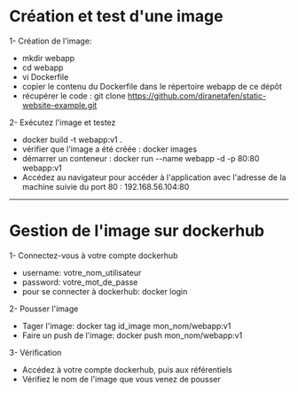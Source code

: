 # Création et test d'une image

1- Création de l'image:

   - mkdir webapp
   - cd webapp
   - vi Dockerfile
   - copier le contenu du Dockerfile dans le répertoire webapp de ce dépôt
   - récupérer le code : git clone https://github.com/diranetafen/static-website-example.git

2- Exécutez l'image et testez

   - docker build -t webapp:v1 .
   - vérifier que l'image a été créée : docker images
   - démarrer un conteneur : docker run --name webapp -d -p 80:80 webapp:v1
   - Accédez au navigateur pour accéder à l'application avec l'adresse de la machine suivie du port 80 : 192.168.56.104:80


-----------------------

# Gestion de l'image sur dockerhub

1- Connectez-vous à votre compte dockerhub
   - username: votre_nom_utilisateur
   - password: votre_mot_de_passe
   - pour se connecter à dockerhub: docker login

2- Pousser l'image
   - Tager l'image: docker tag id_image mon_nom/webapp:v1
   - Faire un push de l'image: docker push mon_nom/webapp:v1

3- Vérification
   - Accédez à votre compte dockerhub, puis aux référentiels
   - Vérifiez le nom de l'image que vous venez de pousser
